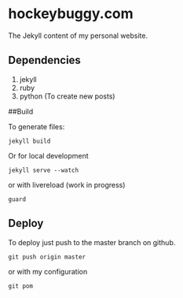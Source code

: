# hockeybuggy.com

The Jekyll content of my personal website.

## Dependencies

1. jekyll
2. ruby
3. python (To create new posts)

##Build

To generate files:

    jekyll build

Or for local development

    jekyll serve --watch

or with livereload (work in progress)

    guard

## Deploy

To deploy just push to the master branch on github.

    git push origin master

or with my configuration

    git pom


